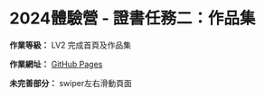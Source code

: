 # 2024體驗營 - 證書任務二：作品集

**作業等級：** LV2
完成首頁及作品集

**作業網址：** [GitHub Pages](https://ana000701.github.io/Noel-website/)

**未完善部分：** swiper左右滑動頁面
